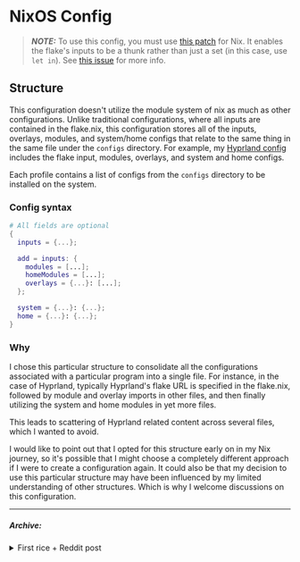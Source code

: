 # NixOS Config


> **_NOTE:_** To use this config, you must use [this patch](https://github.com/FlafyDev/nixos-config/blob/main/configs/nix/evaluable-inputs.patch) for Nix.
> It enables the flake's inputs to be a thunk rather than just a set (in this case, use `let in`).
> See [this issue](https://github.com/NixOS/nix/issues/3966) for more info.

## Structure

This configuration doesn't utilize the module system of nix as much as other configurations.
Unlike traditional configurations, where all inputs are contained in the flake.nix,
this configuration stores all of the inputs, overlays, modules, and system/home configs that relate to the same thing in the same file under the `configs` directory.
For example, my [Hyprland config](https://github.com/FlafyDev/nixos-config/blob/main/configs/hyprland.nix) includes the flake input, modules, overlays, and system and home configs. 

Each profile contains a list of configs from the `configs` directory to be installed on the system.

### Config syntax

```nix
# All fields are optional
{
  inputs = {...};

  add = inputs: {
    modules = [...]; 
    homeModules = [...];
    overlays = {...}: [...];
  };

  system = {...}: {...};
  home = {...}: {...};
}
```


### Why

I chose this particular structure to consolidate all the configurations associated with a particular program into a single file.
For instance, in the case of Hyprland, typically Hyprland's flake URL is specified in the flake.nix, followed by module and overlay imports in other files, and then finally utilizing the system and home modules in yet more files.

This leads to scattering of Hyprland related content across several files, which I wanted to avoid.

I would like to point out that I opted for this structure early on in my Nix journey, so it's possible that I might choose a completely different approach if I were to create a configuration again.
It could also be that my decision to use this particular structure may have been influenced by my limited understanding of other structures.
Which is why I welcome discussions on this configuration.

---

##### Archive:
<details>
  <summary>First rice + Reddit post</summary>

[![sscombined](https://user-images.githubusercontent.com/44374434/184814236-0f2b53ed-52de-4cc1-bd93-9dd343bf0f42.png)](https://www.reddit.com/r/unixporn/comments/wor3id/i3_first_time_ricing_i_like_transparency_and_blur/)
</details>


